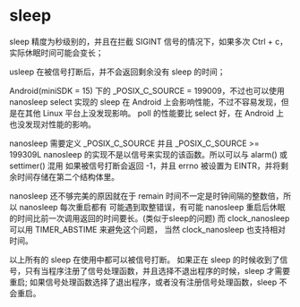 # sleep

sleep 精度为秒级别的，并且在拦截 SIGINT 信号的情况下，如果多次 Ctrl + c，实际休眠时间可能会变长；

usleep 在被信号打断后，并不会返回剩余没有 sleep 的时间；

Android(miniSDK = 15) 下的 _POSIX_C_SOURCE = 199009，不过也可以使用 nanosleep
select 实现的 sleep 在 Android 上会影响性能，不过不容易发现，但是在其他 Linux 平台上没发现影响。
poll 的性能要比 select 好，在 Android 上也没发现对性能的影响。

nanosleep 需要定义 _POSIX_C_SOURCE 并且 _POSIX_C_SOURCE >= 199309L
nanosleep 的实现不是以信号来实现的该函数。所以可以与 alarm() 或 settimer() 混用
如果被信号打断会返回 -1，并且 errno 被设置为 EINTR，并将剩余时间存储在第二个结构体里。

nanosleep 还不够完美的原因就在于 remain 时间不一定是时钟间隔的整数倍，所以 nanosleep 每次重启都有
可能遇到取整错误，有可能 nanosleep 重启后休眠的时间比前一次调用返回的时间要长。(类似于sleep的问题)
而 clock_nanosleep 可以用 TIMER_ABSTIME 来避免这个问题，
当然 clock_nanosleep 也支持相对时间。

以上所有的 sleep 在使用中都可以被信号打断。
如果正在 sleep 的时候收到了信号，只有当程序注册了信号处理函数，并且选择不退出程序的时候，sleep 才需要重启;
如果信号处理函数选择了退出程序，或者没有注册信号处理函数，sleep 不会重启。